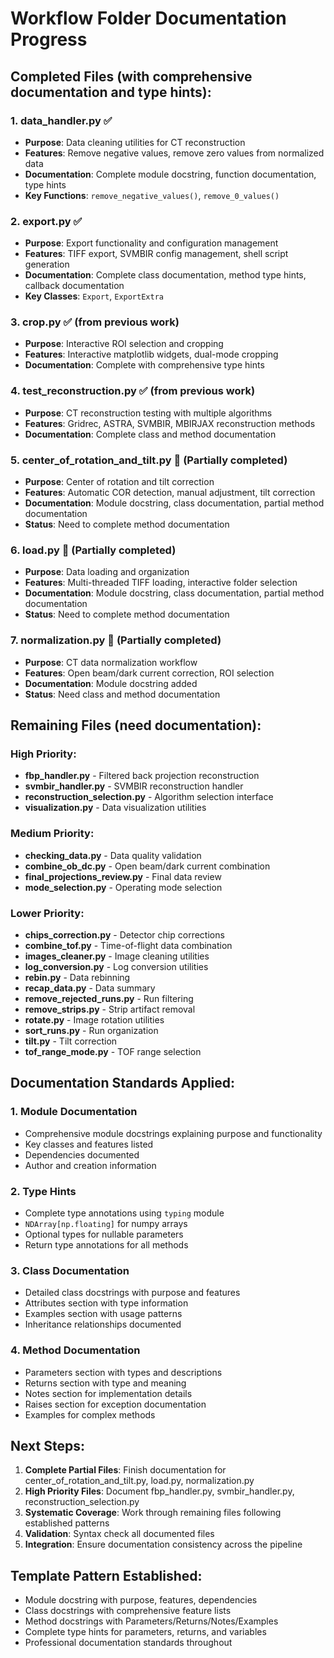# Workflow Folder Documentation Progress

## Completed Files (with comprehensive documentation and type hints):

### 1. **data_handler.py** ✅
- **Purpose**: Data cleaning utilities for CT reconstruction
- **Features**: Remove negative values, remove zero values from normalized data
- **Documentation**: Complete module docstring, function documentation, type hints
- **Key Functions**: `remove_negative_values()`, `remove_0_values()`

### 2. **export.py** ✅  
- **Purpose**: Export functionality and configuration management
- **Features**: TIFF export, SVMBIR config management, shell script generation
- **Documentation**: Complete class documentation, method type hints, callback documentation
- **Key Classes**: `Export`, `ExportExtra`

### 3. **crop.py** ✅ (from previous work)
- **Purpose**: Interactive ROI selection and cropping
- **Features**: Interactive matplotlib widgets, dual-mode cropping
- **Documentation**: Complete with comprehensive type hints

### 4. **test_reconstruction.py** ✅ (from previous work)  
- **Purpose**: CT reconstruction testing with multiple algorithms
- **Features**: Gridrec, ASTRA, SVMBIR, MBIRJAX reconstruction methods
- **Documentation**: Complete class and method documentation

### 5. **center_of_rotation_and_tilt.py** 🔄 (Partially completed)
- **Purpose**: Center of rotation and tilt correction
- **Features**: Automatic COR detection, manual adjustment, tilt correction
- **Documentation**: Module docstring, class documentation, partial method documentation
- **Status**: Need to complete method documentation

### 6. **load.py** 🔄 (Partially completed)
- **Purpose**: Data loading and organization  
- **Features**: Multi-threaded TIFF loading, interactive folder selection
- **Documentation**: Module docstring, class documentation, partial method documentation
- **Status**: Need to complete method documentation

### 7. **normalization.py** 🔄 (Partially completed)
- **Purpose**: CT data normalization workflow
- **Features**: Open beam/dark current correction, ROI selection
- **Documentation**: Module docstring added
- **Status**: Need class and method documentation

## Remaining Files (need documentation):

### High Priority:
- **fbp_handler.py** - Filtered back projection reconstruction
- **svmbir_handler.py** - SVMBIR reconstruction handler  
- **reconstruction_selection.py** - Algorithm selection interface
- **visualization.py** - Data visualization utilities

### Medium Priority:
- **checking_data.py** - Data quality validation
- **combine_ob_dc.py** - Open beam/dark current combination
- **final_projections_review.py** - Final data review
- **mode_selection.py** - Operating mode selection

### Lower Priority:
- **chips_correction.py** - Detector chip corrections
- **combine_tof.py** - Time-of-flight data combination
- **images_cleaner.py** - Image cleaning utilities
- **log_conversion.py** - Log conversion utilities
- **rebin.py** - Data rebinning
- **recap_data.py** - Data summary
- **remove_rejected_runs.py** - Run filtering
- **remove_strips.py** - Strip artifact removal
- **rotate.py** - Image rotation utilities
- **sort_runs.py** - Run organization
- **tilt.py** - Tilt correction
- **tof_range_mode.py** - TOF range selection

## Documentation Standards Applied:

### 1. **Module Documentation**
- Comprehensive module docstrings explaining purpose and functionality
- Key classes and features listed
- Dependencies documented
- Author and creation information

### 2. **Type Hints**  
- Complete type annotations using `typing` module
- `NDArray[np.floating]` for numpy arrays
- Optional types for nullable parameters
- Return type annotations for all methods

### 3. **Class Documentation**
- Detailed class docstrings with purpose and features
- Attributes section with type information
- Examples section with usage patterns
- Inheritance relationships documented

### 4. **Method Documentation**
- Parameters section with types and descriptions
- Returns section with type and meaning
- Notes section for implementation details
- Raises section for exception documentation
- Examples for complex methods

## Next Steps:

1. **Complete Partial Files**: Finish documentation for center_of_rotation_and_tilt.py, load.py, normalization.py
2. **High Priority Files**: Document fbp_handler.py, svmbir_handler.py, reconstruction_selection.py
3. **Systematic Coverage**: Work through remaining files following established patterns
4. **Validation**: Syntax check all documented files
5. **Integration**: Ensure documentation consistency across the pipeline

## Template Pattern Established:
- Module docstring with purpose, features, dependencies
- Class docstrings with comprehensive feature lists
- Method docstrings with Parameters/Returns/Notes/Examples
- Complete type hints for parameters, returns, and variables
- Professional documentation standards throughout
